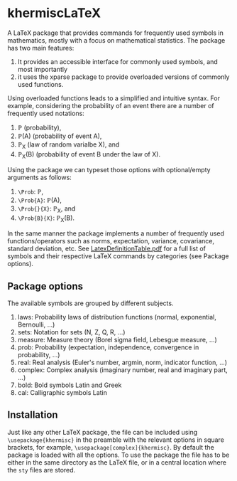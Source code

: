 # khermiscLaTeX
A LaTeX package that provides commands for frequently used symbols in mathematics, mostly with a focus on mathematical statistics.
The package has two main features:

1. It provides an accessible interface for commonly used symbols, and most importantly
1. it uses the xparse package to provide overloaded versions of commonly used functions.

Using overloaded functions leads to a simplified and intuitive syntax.
For example, considering the probability of an event there are a number of frequently used notations:

1. ℙ (probability),
1. ℙ(A) (probability of event A),
1. ℙ<sub>X</sub> (law of random varialbe X), and
1. ℙ<sub>X</sub>(B) (probability of event B under the law of X).

Using the package we can typeset those options with optional/empty arguments as follows:
1. `\Prob`: ℙ,
1. `\Prob{A}`: ℙ(A),
1. `\Prob{}{X}`: ℙ<sub>X</sub>, and
1. `\Prob{B}{X}`: ℙ<sub>X</sub>(B).

In the same manner the package implements a number of frequently used functions/operators such as norms, expectation, variance, covariance, standard deviation, etc.
See <a href="LatexDefinitionTable.pdf">LatexDefinitionTable.pdf</a> for a full list of symbols and their respective LaTeX commands by categories (see Package options).

## Package options
The available symbols are grouped by different subjects.

1. laws: Probability laws of distribution functions (normal, exponential, Bernoulli, ...)
1. sets: Notation for sets (N, Z, Q, R, ...)
1. measure: Measure theory (Borel sigma field, Lebesgue measure, ...)
1. prob: Probability (expectation, independence, convergence in probability, ...)
1. real: Real analysis (Euler's number, argmin, norm, indicator function, ...)
1. complex: Complex analysis (imaginary number, real and imaginary part, ...)
1. bold: Bold symbols Latin and Greek
1. cal: Calligraphic symbols Latin

## Installation
Just like any other LaTeX package, the file can be included using `\usepackage{khermisc}` in the preamble with the relevant options in square brackets, for example, `\usepackage[complex]{khermisc}`.
By default the package is loaded with all the options.
To use the package the file has to be either in the same directory as the LaTeX file, or in a central location where the `sty` files are stored.

